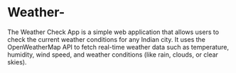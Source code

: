 # Weather-
The Weather Check App is a simple web application that allows users to check the current weather conditions for any Indian city. It uses the OpenWeatherMap API to fetch real-time weather data such as temperature, humidity, wind speed, and weather conditions (like rain, clouds, or clear skies).

